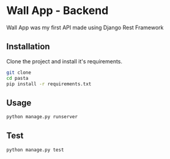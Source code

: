 # Wall App - Backend

Wall App was my first API made using Django Rest Framework 

## Installation

Clone the project and install it's requirements.

```bash
git clone
cd pasta
pip install -r requirements.txt
```

## Usage

```bash
python manage.py runserver
```

## Test

```bash
python manage.py test
```

